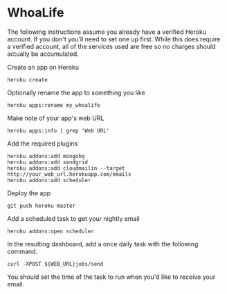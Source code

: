 # WhoaLife

The following instructions assume you already have a verified Heroku account. If
you don't you'll need to set one up first. While this does require a verified
account, all of the services used are free so no charges should actually be
accumulated.

Create an app on Heroku

    heroku create
    
Optionally rename the app to something you like

    heroku apps:rename my_whoalife
    
Make note of your app's web URL

    heroku apps:info | grep 'Web URL'
    
Add the required plugins

    heroku addons:add mongohq
    heroku addons:add sendgrid
    heroku addons:add cloudmailin --target http://your_web_url.herokuapp.com/emails
    heroku addons:add scheduler
    
Deploy the app

    git push heroku master

Add a scheduled task to get your nightly email

    heroku addons:open scheduler
    
In the resulting dashboard, add a once daily task with the following command.

    curl -XPOST ${WEB_URL}jobs/send
    
You should set the time of the task to run when you'd like to receive your
email.